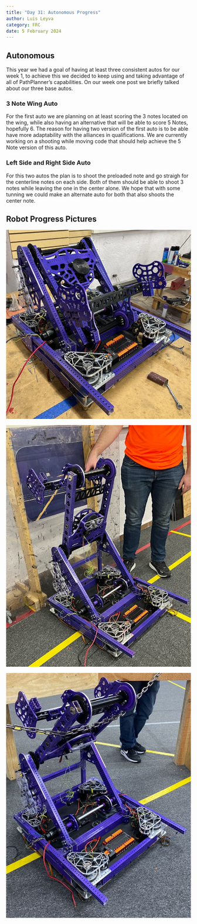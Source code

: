 ```yaml
---
title: "Day 31: Autonomous Progress"
author: Luis Leyva
category: FRC
date: 5 February 2024
---
```


## Autonomous

This year we had a goal of having at least three consistent autos for our week 1, to achieve this we decided to keep using and taking advantage of all of PathPlanner’s capabilities. On our week one post we briefly talked about our three base autos.

### 3 Note Wing Auto

For the first auto we are planning on at least scoring the 3 notes located on the wing, while also having an alternative that will be able to score 5 Notes, hopefully 6. The reason for having two version of the first auto is to be able have more adaptability with the alliances in qualifications. We are currently working on a shooting while moving code that should help achieve the 5 Note version of this auto.

### Left Side and Right Side Auto

For this two autos the plan is to shoot the preloaded note and go straigh for the centerline notes on each side. Both of them should be able to shoot 3 notes while leaving the one in the center alone. We hope that with some tunning we could make an alternate auto for both that also shoots the center note.

## Robot Progress Pictures

![RobotProgress (1).jpeg](<Day-31/RobotProgress_(1).jpeg>)

![RobotProgress (2).jpeg](<Day-31/RobotProgress_(2).jpeg>)

![RobotProgress (3).jpeg](<Day-31/RobotProgress_(3).jpeg>)
